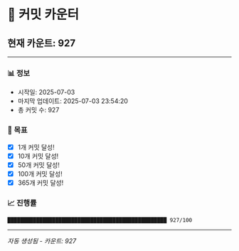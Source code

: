 # 🔢 커밋 카운터

## 현재 카운트: 927

---

### 📊 정보
- 시작일: 2025-07-03
- 마지막 업데이트: 2025-07-03 23:54:20
- 총 커밋 수: 927

### 🎯 목표
- [x] 1개 커밋 달성!
- [x] 10개 커밋 달성!
- [x] 50개 커밋 달성!
- [x] 100개 커밋 달성!
- [x] 365개 커밋 달성!

### 📈 진행률
```
██████████████████████████████████████████████████ 927/100
```

---
*자동 생성됨 - 카운트: 927*
